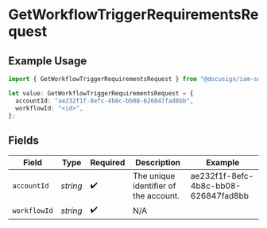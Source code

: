 # GetWorkflowTriggerRequirementsRequest

## Example Usage

```typescript
import { GetWorkflowTriggerRequirementsRequest } from "@docusign/iam-sdk/models/operations";

let value: GetWorkflowTriggerRequirementsRequest = {
  accountId: "ae232f1f-8efc-4b8c-bb08-626847fad8bb",
  workflowId: "<id>",
};
```

## Fields

| Field                                 | Type                                  | Required                              | Description                           | Example                               |
| ------------------------------------- | ------------------------------------- | ------------------------------------- | ------------------------------------- | ------------------------------------- |
| `accountId`                           | *string*                              | :heavy_check_mark:                    | The unique identifier of the account. | ae232f1f-8efc-4b8c-bb08-626847fad8bb  |
| `workflowId`                          | *string*                              | :heavy_check_mark:                    | N/A                                   |                                       |